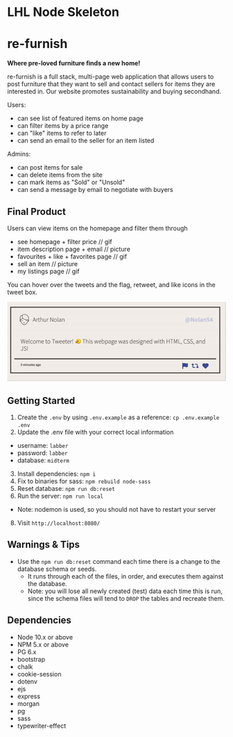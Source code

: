 # LHL Node Skeleton

# re-furnish

**Where pre-loved furniture finds a new home!**

re-furnish is a full stack, multi-page web application that allows users to post furniture that they want to sell and contact sellers for items they are interested in. Our website promotes sustainability and buying secondhand.

Users:

- can see list of featured items on home page
- can filter items by a price range
- can "like" items to refer to later
- can send an email to the seller for an item listed

Admins:

- can post items for sale
- can delete items from the site
- can mark items as "Sold" or "Unsold"
- can send a message by email to negotiate with buyers

## Final Product

Users can view items on the homepage and filter them through

- see homepage + filter price // gif
- item description page + email // picture
- favourites + like + favorites page // gif
- sell an item // picture
- my listings page // gif

You can hover over the tweets and the flag, retweet, and like icons in the tweet box.

!["Hover over the tweet to see a box-shadow and color change for the icons."](https://github.com/Shamayal/tweeter/blob/master/docs/tweet-hover.gif)

## Getting Started

1. Create the `.env` by using `.env.example` as a reference: `cp .env.example .env`
2. Update the .env file with your correct local information

- username: `labber`
- password: `labber`
- database: `midterm`

3. Install dependencies: `npm i`
4. Fix to binaries for sass: `npm rebuild node-sass`
5. Reset database: `npm run db:reset`
6. Run the server: `npm run local`

- Note: nodemon is used, so you should not have to restart your server

8. Visit `http://localhost:8080/`

## Warnings & Tips

- Use the `npm run db:reset` command each time there is a change to the database schema or seeds.
  - It runs through each of the files, in order, and executes them against the database.
  - Note: you will lose all newly created (test) data each time this is run, since the schema files will tend to `DROP` the tables and recreate them.

## Dependencies

- Node 10.x or above
- NPM 5.x or above
- PG 6.x
- bootstrap
- chalk
- cookie-session
- dotenv
- ejs
- express
- morgan
- pg
- sass
- typewriter-effect
